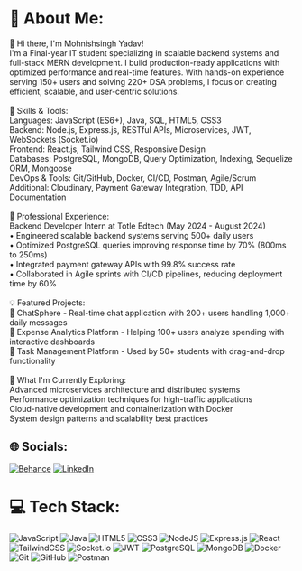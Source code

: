 # 💫 About Me:
👋 Hi there, I'm Mohnishsingh Yadav!<br>I'm a Final-year IT student specializing in scalable backend systems and full-stack MERN development. I build production-ready applications with optimized performance and real-time features. With hands-on experience serving 150+ users and solving 220+ DSA problems, I focus on creating efficient, scalable, and user-centric solutions.<br><br>🚀 Skills & Tools:<br>Languages: JavaScript (ES6+), Java, SQL, HTML5, CSS3<br>Backend: Node.js, Express.js, RESTful APIs, Microservices, JWT, WebSockets (Socket.io)<br>Frontend: React.js, Tailwind CSS, Responsive Design<br>Databases: PostgreSQL, MongoDB, Query Optimization, Indexing, Sequelize ORM, Mongoose<br>DevOps & Tools: Git/GitHub, Docker, CI/CD, Postman, Agile/Scrum<br>Additional: Cloudinary, Payment Gateway Integration, TDD, API Documentation<br><br>💼 Professional Experience:<br>Backend Developer Intern at Totle Edtech (May 2024 - August 2024)<br>• Engineered scalable backend systems serving 500+ daily users<br>• Optimized PostgreSQL queries improving response time by 70% (800ms to 250ms)<br>• Integrated payment gateway APIs with 99.8% success rate<br>• Collaborated in Agile sprints with CI/CD pipelines, reducing deployment time by 60%<br><br>💡 Featured Projects:<br>🔹 ChatSphere - Real-time chat application with 200+ users handling 1,000+ daily messages<br>🔹 Expense Analytics Platform - Helping 100+ users analyze spending with interactive dashboards<br>🔹 Task Management Platform - Used by 50+ students with drag-and-drop functionality<br><br>🌱 What I'm Currently Exploring:<br>Advanced microservices architecture and distributed systems<br>Performance optimization techniques for high-traffic applications<br>Cloud-native development and containerization with Docker<br>System design patterns and scalability best practices

## 🌐 Socials:
[![Behance](https://img.shields.io/badge/Behance-1769ff?logo=behance&logoColor=white)](https://www.behance.net/mohonishyadav) [![LinkedIn](https://img.shields.io/badge/LinkedIn-%230077B5.svg?logo=linkedin&logoColor=white)](https://www.linkedin.com/in/mohnishsingh-yadav-86916b257?lipi=urn%3Ali%3Apage%3Ad_flagship3_profile_view_base_contact_details%3BpOZgsoUJQgKznqh9W4S8sg%3D%3D) 

# 💻 Tech Stack:
![JavaScript](https://img.shields.io/badge/javascript-%23323330.svg?style=for-the-badge&logo=javascript&logoColor=%23F7DF1E) ![Java](https://img.shields.io/badge/java-%23ED8B00.svg?style=for-the-badge&logo=openjdk&logoColor=white) ![HTML5](https://img.shields.io/badge/html5-%23E34F26.svg?style=for-the-badge&logo=html5&logoColor=white) ![CSS3](https://img.shields.io/badge/css3-%231572B6.svg?style=for-the-badge&logo=css3&logoColor=white) ![NodeJS](https://img.shields.io/badge/node.js-6DA55F?style=for-the-badge&logo=node.js&logoColor=white) ![Express.js](https://img.shields.io/badge/express.js-%23404d59.svg?style=for-the-badge&logo=express&logoColor=%2361DAFB) ![React](https://img.shields.io/badge/react-%2320232a.svg?style=for-the-badge&logo=react&logoColor=%2361DAFB) ![TailwindCSS](https://img.shields.io/badge/tailwindcss-%2338B2AC.svg?style=for-the-badge&logo=tailwind-css&logoColor=white) ![Socket.io](https://img.shields.io/badge/Socket.io-black?style=for-the-badge&logo=socket.io&badgeColor=010101) ![JWT](https://img.shields.io/badge/JWT-black?style=for-the-badge&logo=JSON%20web%20tokens) ![PostgreSQL](https://img.shields.io/badge/postgres-%23316192.svg?style=for-the-badge&logo=postgresql&logoColor=white) ![MongoDB](https://img.shields.io/badge/MongoDB-%234ea94b.svg?style=for-the-badge&logo=mongodb&logoColor=white) ![Docker](https://img.shields.io/badge/docker-%230db7ed.svg?style=for-the-badge&logo=docker&logoColor=white) ![Git](https://img.shields.io/badge/git-%23F05033.svg?style=for-the-badge&logo=git&logoColor=white) ![GitHub](https://img.shields.io/badge/github-%23121011.svg?style=for-the-badge&logo=github&logoColor=white) ![Postman](https://img.shields.io/badge/Postman-FF6C37?style=for-the-badge&logo=postman&logoColor=white)

